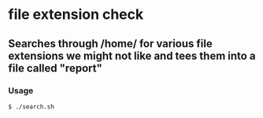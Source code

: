 # file extension check
## Searches through /home/ for various file extensions we might not like and tees them into a file called "report"
### Usage

`$ ./search.sh `

